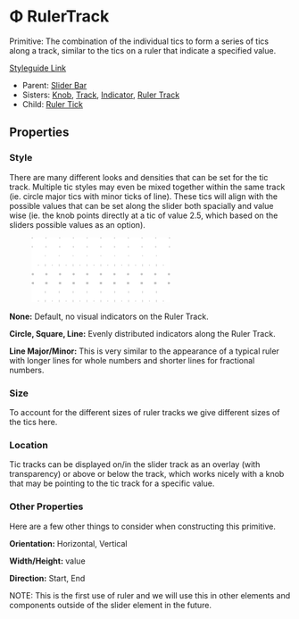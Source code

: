 # Φ RulerTrack

Primitive: The combination of the individual tics to form a series of tics along a track, similar to the tics on a ruler that indicate a specified value.

[Styleguide Link](https://zpl.io/bLJOLOd)

* Parent: [Slider Bar](../)
* Sisters: [Knob](../sliderknob.md), [Track](../slidertrack.md), [Indicator](../sliderindicator.md), [Ruler Track](./)
* Child: [Ruler Tick](rulertics.md)

## Properties

### Style

There are many different looks and densities that can be set for the tic track. Multiple tic styles may even be mixed together within the same track (ie. circle major tics with minor ticks of line). These tics will align with the possible values that can be set along the slider both spacially and value wise (ie. the knob points directly at a tic of value 2.5, which based on the sliders possible values as an option).

<figure><img src="../../../../../.gitbook/assets/Ruler Shape.png" alt=""><figcaption></figcaption></figure>

**None:** Default, no visual indicators on the Ruler Track.

**Circle, Square, Line:** Evenly distributed indicators along the Ruler Track.

**Line Major/Minor:** This is very similar to the appearance of a typical ruler with longer lines for whole numbers and shorter lines for fractional numbers.

### Size

To account for the different sizes of ruler tracks we give different sizes of the tics here.

### Location

Tic tracks can be displayed on/in the slider track as an overlay (with transparency) or above or below the track, which works nicely with a knob that may be pointing to the tic track for a specific value.

### Other Properties

Here are a few other things to consider when constructing this primitive.

**Orientation:** Horizontal, Vertical

**Width/Height:** value

**Direction:** Start, End

NOTE: This is the first use of ruler and we will use this in other elements and components outside of the slider element in the future.
